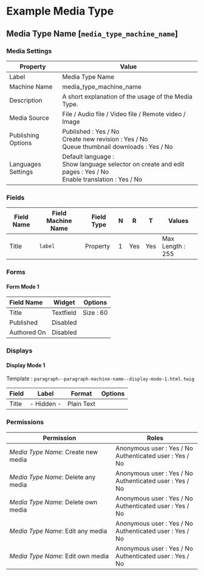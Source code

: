 # Example Media Type

## Media Type Name [`media_type_machine_name`]

### Media Settings

| Property           | Value                                                        |
| ------------------ | ------------------------------------------------------------ |
| Label              | Media  Type Name                                             |
| Machine Name       | media_type_machine_name                                      |
| Description        | A short explanation of the usage of the Media Type.          |
| Media Source       | File / Audio file / Video file / Remote video / Image        |
| Publishing Options | Published :  Yes  / No<br />Create new revision : Yes  / No <br />Queue thumbnail downloads : Yes  / No |
| Languages Settings | Default language :  <br />Show language selector on create and edit pages : Yes / No<br />Enable translation : Yes / No |

### Fields

| Field Name | Field Machine Name | Field Type | N    | R    | T    | Values           |
| ---------- | ------------------ | ---------- | ---- | ---- | ---- | ---------------- |
| Title      | `label`            | Property   | 1    | Yes  | Yes  | Max Length : 255 |

### Forms

#### Form Mode 1

| Field Name  | Widget    | Options   |
| :---------- | --------- | --------- |
| Title       | Textfield | Size : 60 |
| Published   | Disabled  |           |
| Authored On | Disabled  |           |

### Displays

#### Display Mode 1

Template : `paragraph--paragraph-machine-name--display-mode-1.html.twig`

| Field | Label      | Format     | Options |
| ----- | ---------- | ---------- | ------- |
| Title | - Hidden - | Plain Text |         |

### Permissions

| Permission                          | Roles                                                        |
| ----------------------------------- | ------------------------------------------------------------ |
| *Media Type Name*: Create new media | Anonymous user : Yes / No<br />Authenticated user : Yes / No |
| *Media Type Name*: Delete any media | Anonymous user : Yes / No<br />Authenticated user : Yes / No |
| *Media Type Name*: Delete own media | Anonymous user : Yes / No<br />Authenticated user : Yes / No |
| *Media Type Name*: Edit any media   | Anonymous user : Yes / No<br />Authenticated user : Yes / No |
| *Media Type Name*: Edit own media   | Anonymous user : Yes / No<br />Authenticated user : Yes / No |

